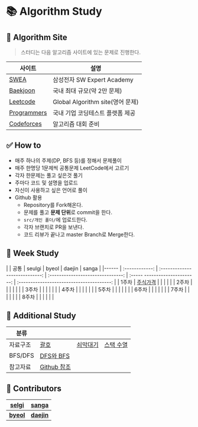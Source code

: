 # :books: Algorithm Study

## :orange_book: Algorithm Site

> 스터디는 다음 알고리즘 사이트에 있는 문제로 진행한다.

| 사이트 | 설명 |
|---|---|
| [SWEA](https://swexpertacademy.com/main/main.do) | 삼성전자 SW Expert Academy |
| [Baekjoon](https://www.acmicpc.net/) | 국내 최대 규모(약 2만 문제) |
| [Leetcode](https://leetcode.com/) | Global Algorithm site(영어 문제) |
| [Programmers](https://programmers.co.kr/) | 국내 기업 코딩테스트 플랫폼 제공 |
| [Codeforces](https://codeforces.com/) | 알고리즘 대회 준비 |

## ✅ How to

- 매주 하나의 주제(DP, BFS 등)를 정해서 문제풀이
- 매주 한명당 1문제씩 공통문제 LeetCode에서 고르기
- 각자 한문제는 풀고 싶은것 풀기
- 주마다 코드 및 설명을 업로드
- 자신이 사용하고 싶은 언어로 풀이
- Github 활용
  - Repository를 Fork해온다.
  - 문제를 풀고 **문제 단위**로 commit을 한다.
  - `src/개인 폴더/`에 업로드한다.
  - 각자 브랜치로 PR을 보낸다.
  - 코드 리뷰가 끝나고 master Branch로 Merge한다.

## :green_book: Week Study

|       |   공통        |           seulgi               |        byeol                        |                 daejin        |                            sanga        | 
|------ | :------------: | :----------------------------: | :-------------------------------: | :----- ----------------------: | :---------------------------------------: |
| 1주차  | [주식가격](https://programmers.co.kr/learn/courses/30/lessons/42584) |              |    |        | |
| 2주차  |     |              |    |        | |
| 3주차  |     |              |    |        | |
| 4주차  |     |              |    |        | |
| 5주차  |     |              |    |        | |
| 6주차  |     |              |    |        | |
| 7주차  |     |              |    |        | |
| 8주차  |     |              |    |        | |

## :blue_book: Additional Study

| 분류     |                                                   |                                                   |                                                   |
| -------- | ------------------------------------------------- | ------------------------------------------------- | ------------------------------------------------- |
| 자료구조 | [괄호](https://www.acmicpc.net/problem/9012)      | [쇠막대기](https://www.acmicpc.net/problem/10799) | [스택 수열](https://www.acmicpc.net/problem/1874) |
| BFS/DFS  | [DFS와 BFS](https://www.acmicpc.net/problem/1260) |                                                   |                                            |
| 참고자료  | [Github 참조](https://dev-youngjun.tistory.com/47)|                                                   |                 |

## :raising_hand: Contributors

| [**selgi**](https://github.com/seulgi00112)     | [**sanga**](https://github.com/sanga125) |
| ----------------------------------------------- | ----------------------------------------- |
| [**byeol**](https://github.com/imstargit) | [**daejin**](https://github.com/uiokmju)     |
